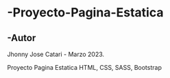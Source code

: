 # -Proyecto-Pagina-Estatica

## -Autor
Jhonny Jose Catari - Marzo 2023.

Proyecto Pagina Estatica HTML, CSS, SASS, Bootstrap

